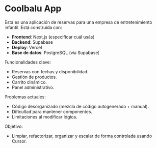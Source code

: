 # Coolbalu App

Esta es una aplicación de reservas para una empresa de entretenimiento infantil. Está construida con:

- **Frontend**: Next.js (especificar cuál usás)
- **Backend**: Supabase
- **Deploy**: Vercel 
- **Base de datos**: PostgreSQL (via Supabase)

Funcionalidades clave:
- Reservas con fechas y disponibilidad.
- Gestión de productos.
- Carrito dinámico.
- Panel administrativo.

Problemas actuales:
- Código desorganizado (mezcla de código autogenerado + manual).
- Dificultad para mantener componentes.
- Limitaciones al modificar lógica.

Objetivo:
- Limpiar, refactorizar, organizar y escalar de forma controlada usando Cursor.

